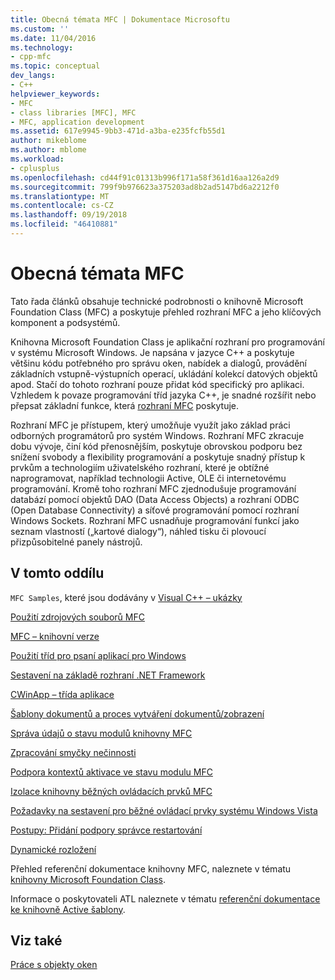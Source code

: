 ```yaml
---
title: Obecná témata MFC | Dokumentace Microsoftu
ms.custom: ''
ms.date: 11/04/2016
ms.technology:
- cpp-mfc
ms.topic: conceptual
dev_langs:
- C++
helpviewer_keywords:
- MFC
- class libraries [MFC], MFC
- MFC, application development
ms.assetid: 617e9945-9bb3-471d-a3ba-e235fcfb55d1
author: mikeblome
ms.author: mblome
ms.workload:
- cplusplus
ms.openlocfilehash: cd44f91c01313b996f171a58f361d16aa126a2d9
ms.sourcegitcommit: 799f9b976623a375203ad8b2ad5147bd6a2212f0
ms.translationtype: MT
ms.contentlocale: cs-CZ
ms.lasthandoff: 09/19/2018
ms.locfileid: "46410881"
---
```

# <a name="general-mfc-topics"></a>Obecná témata MFC

Tato řada článků obsahuje technické podrobnosti o knihovně Microsoft Foundation Class (MFC) a poskytuje přehled rozhraní MFC a jeho klíčových komponent a podsystémů.

Knihovna Microsoft Foundation Class je aplikační rozhraní pro programování v systému Microsoft Windows. Je napsána v jazyce C++ a poskytuje většinu kódu potřebného pro správu oken, nabídek a dialogů, provádění základních vstupně-výstupních operací, ukládání kolekcí datových objektů apod. Stačí do tohoto rozhraní pouze přidat kód specifický pro aplikaci. Vzhledem k povaze programování tříd jazyka C++, je snadné rozšířit nebo přepsat základní funkce, která [rozhraní MFC](../mfc/framework-mfc.md) poskytuje.

Rozhraní MFC je přístupem, který umožňuje využít jako základ práci odborných programátorů pro systém Windows. Rozhraní MFC zkracuje dobu vývoje, činí kód přenosnějším, poskytuje obrovskou podporu bez snížení svobody a flexibility programování a poskytuje snadný přístup k prvkům a technologiím uživatelského rozhraní, které je obtížné naprogramovat, například technologii Active, OLE či internetovému programování. Kromě toho rozhraní MFC zjednodušuje programování databází pomocí objektů DAO (Data Access Objects) a rozhraní ODBC (Open Database Connectivity) a síťové programování pomocí rozhraní Windows Sockets. Rozhraní MFC usnadňuje programování funkcí jako seznam vlastností („kartové dialogy“), náhled tisku či plovoucí přizpůsobitelné panely nástrojů.

## <a name="in-this-section"></a>V tomto oddílu

`MFC Samples`, které jsou dodávány v [Visual C++ – ukázky](../visual-cpp-samples.md)

[Použití zdrojových souborů MFC](../mfc/using-the-mfc-source-files.md)

[MFC – knihovní verze](../mfc/mfc-library-versions.md)

[Použití tříd pro psaní aplikací pro Windows](../mfc/using-the-classes-to-write-applications-for-windows.md)

[Sestavení na základě rozhraní .NET Framework](../mfc/building-on-the-framework.md)

[CWinApp – třída aplikace](../mfc/cwinapp-the-application-class.md)

[Šablony dokumentů a proces vytváření dokumentů/zobrazení](../mfc/document-templates-and-the-document-view-creation-process.md)

[Správa údajů o stavu modulů knihovny MFC](../mfc/managing-the-state-data-of-mfc-modules.md)

[Zpracování smyčky nečinnosti](../mfc/idle-loop-processing.md)

[Podpora kontextů aktivace ve stavu modulu MFC](../mfc/support-for-activation-contexts-in-the-mfc-module-state.md)

[Izolace knihovny běžných ovládacích prvků MFC](../mfc/isolation-of-the-mfc-common-controls-library.md)

[Požadavky na sestavení pro běžné ovládací prvky systému Windows Vista](../mfc/build-requirements-for-windows-vista-common-controls.md)

[Postupy: Přidání podpory správce restartování](../mfc/how-to-add-restart-manager-support.md)

[Dynamické rozložení](../mfc/dynamic-layout.md)

Přehled referenční dokumentace knihovny MFC, naleznete v tématu [knihovny Microsoft Foundation Class](../mfc/mfc-desktop-applications.md).

Informace o poskytovateli ATL naleznete v tématu [referenční dokumentace ke knihovně Active šablony](../atl/atl-class-overview.md).

## <a name="see-also"></a>Viz také

[Práce s objekty oken](../mfc/working-with-window-objects.md)


